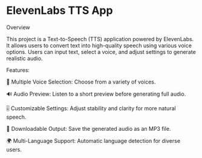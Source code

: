 # ElevenLabs TTS App

Overview

This project is a Text-to-Speech (TTS) application powered by ElevenLabs. It allows users to convert text into high-quality speech using various voice options. Users can input text, select a voice, and adjust settings to generate realistic audio.

Features:

🎤 Multiple Voice Selection: Choose from a variety of voices.

🔊 Audio Preview: Listen to a short preview before generating full audio.

🎚 Customizable Settings: Adjust stability and clarity for more natural speech.

💾 Downloadable Output: Save the generated audio as an MP3 file.

🌍 Multi-Language Support: Automatic language detection for diverse users.

